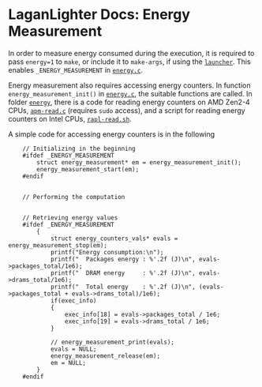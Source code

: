 #  LaganLighter Docs: Energy Measurement

In order to measure energy consumed during the execution, it is required to pass `energy=1` to `make`, or
include it to `make-args`, if using the [`launcher`](0.3-launcher.md). This enables `_ENERGY_MEASUREMENT` in 
[`energy.c`](../energy.c).

Energy measurement also requires accessing energy counters. In function `energy_measurement_init()` in
[`energy.c`](../energy.c), the suitable functions are called. In folder [`energy`](../energy), there is 
a code for reading energy counters on AMD Zen2-4 CPUs, [`apm-read.c`](../energy/AMD/apm-read.c) (requires
`sudo` access), and a script for reading energy counters on Intel CPUs, [`rapl-read.sh`](../energy/Intel/rapl-read.sh).

A simple code for accessing energy counters is in the following

```
	// Initializing in the beginning
	#ifdef _ENERGY_MEASUREMENT
		struct energy_measurement* em = energy_measurement_init();
		energy_measurement_start(em);
	#endif


	// Performing the computation


	// Retrieving energy values
	#ifdef _ENERGY_MEASUREMENT
		{
			struct energy_counters_vals* evals = energy_measurement_stop(em);
			printf("Energy consumption:\n");
			printf("  Packages energy : %'.2f (J)\n", evals->packages_total/1e6);
			printf("  DRAM energy     : %'.2f (J)\n", evals->drams_total/1e6);
			printf("  Total energy    : %'.2f (J)\n", (evals->packages_total + evals->drams_total)/1e6);
			if(exec_info)
			{
				exec_info[18] = evals->packages_total / 1e6;
				exec_info[19] = evals->drams_total / 1e6;
			}

			// energy_measurement_print(evals);
			evals = NULL;
			energy_measurement_release(em);
			em = NULL;
		}
	#endif

```